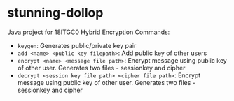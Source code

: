 # stunning-dollop

Java project for 18ITGC0
Hybrid Encryption
Commands:

- `keygen`: Generates public/private key pair
- `add <name> <public key filepath>`: Add public key of other users
- `encrypt <name> <message file path>`: Encrypt message using public key of other user. Generates two files - sessionkey and cipher
- `decrypt <session key file path> <cipher file path>`: Encrypt message using public key of other user. Generates two files - sessionkey and cipher

